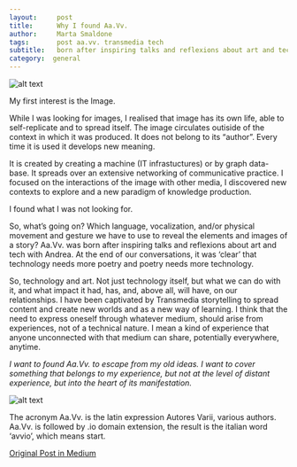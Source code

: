 ```yaml
---
layout:     post
title:      Why I found Aa.Vv.
author:     Marta Smaldone
tags: 		post aa.vv. transmedia tech
subtitle:  	born after inspiring talks and reflexions about art and tech
category:  general
---
```

<!-- Start Writing Below in Markdown -->

![alt text](https://cdn-images-1.medium.com/max/800/1*ZNm3s64Lmp2h8J3u5zc6eg.jpeg "Logo Title Text 1")

My first interest is the Image.

While I was looking for images, I realised that image has its own life, able to self-replicate and to spread itself. The image circulates outiside of the context in which it was produced. It does not belong to its “author”.
Every time it is used it develops new meaning.

It is created by creating a machine (IT infrastuctures) or by graph data-base.
It spreads over an extensive networking of communicative practice. I focused on the interactions of the image with other media, I discovered new contexts to explore and a new paradigm of knowledge production.

I found what I was not looking for.

So, what’s going on? Which language, vocalization, and/or physical movement and gesture we have to use to reveal the elements and images of a story?
Aa.Vv. was born after inspiring talks and reflexions about art and tech with Andrea. At the end of our conversations, it was ‘clear’ that technology needs more poetry and poetry needs more technology.

So, technology and art. Not just technology itself, but what we can do with it, and what impact it had, has, and, above all, will have, on our relationships.
I have been captivated by Transmedia storytelling to spread content and create new worlds and as a new way of learning. I think that the need to express oneself through whatever medium, should arise from experiences, not of a technical nature.
I mean a kind of experience that anyone unconnected with that medium can share, potentially everywhere, anytime.

_I want to found Aa.Vv. to escape from my old ideas. I want to cover something that belongs to my experience, but not at the level of distant experience, but into the heart of its manifestation._


![alt text](https://cdn-images-1.medium.com/max/800/1*9CQ1vCjkCRqm_EwvGRE-Fw.png "Logo Title Text 1")



The acronym Aa.Vv. is the latin expression Autores Varii, various authors. Aa.Vv. is followed by .io domain extension, the result is the italian word ‘avvio’, which means start.


[Original Post in Medium](https://ablog.aavv.io/why-i-found-aa-vv-cd6c35d94c70)
